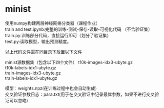 # minist
使用numpy构建两层神经网络分类器（课程作业）  
train and test.ipynb:完整的训练-测试-保存-读取-可视化代码 （不含验证集）  
train.py:训练部分代码，直接运行即可（划分了验证集）  
test.py:读取模型，输出预测精度。  

以上代码文件需在同目录下放置以下文件  
  
minist源数据集（包含以下四个文件） 
t10k-images-idx3-ubyte.gz   
t10k-labels-idx1-ubyte.gz  
train-images-idx3-ubyte.gz  
train-labels-idx1-ubyte.gz  

模型：weights.npz(在训练过程中也会自动生成)  
交叉验证参数日志：para.txt(用于在交叉验证中记录最优参数，如果不进行交叉验证可以忽略)  

